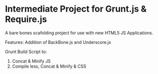 # Intermediate Project for Grunt.js & Require.js

A bare bones scafolding project for use with new HTML5 JS Applications.

Features:
Addition of BackBone.js and Underscore.js

Grunt Build Script to:

1. Concat & Minify JS
2. Compile less, Concat & Minify & CSS



